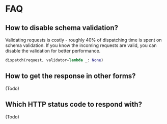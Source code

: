 # FAQ

## How to disable schema validation?

Validating requests is costly - roughly 40% of dispatching time is spent on schema validation.
If you know the incoming requests are valid, you can disable the validation for better
performance.

```python
dispatch(request, validator=lambda _: None)
```



## How to get the response in other forms?

(Todo)

## Which HTTP status code to respond with?

(Todo)
